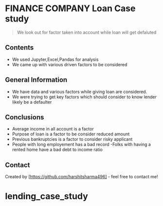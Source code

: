 # FINANCE COMPANY Loan Case study 
> We look out for factor taken into account while loan will get defaluted 


## Contents
* We used Jupyter,Excel,Pandas for analysis
* We came up with various driven factors to be considered


## General Information
- We have data and various factors while giving loan are considered.
- We were trying to get key factors which should consider to know lender likely be a defaulter


## Conclusions
- Average income in all account is a factor
- Purpose of loan is a factor to be consider reduced amount  
- Previous bankruptcies is a factor to consider risky applicant 
- People with long employement has a bad record
 -Folks with having a rented home have a bad debt to income ratio

## Contact
Created by [https://github.com/harshitsharma496] - feel free to contact me!


# lending_case_study

